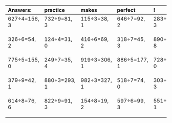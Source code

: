 | Answers: | practice | makes | perfect | ! |
| :--- | :--- | :--- | :--- | :--- |
| 627÷4=156, 3 | 732÷9=81, 3 | 115÷3=38, 1 | 646÷7=92, 2 | 283÷8=35, 3 | 
|   |   |   |   |   | 
|   |   |   |   |   | 
|   |   |   |   |   | 
| 326÷6=54, 2 | 124÷4=31, 0 | 416÷6=69, 2 | 318÷7=45, 3 | 890÷9=98, 8 | 
|   |   |   |   |   | 
|   |   |   |   |   | 
|   |   |   |   |   | 
| 775÷5=155, 0 | 249÷7=35, 4 | 919÷3=306, 1 | 886÷5=177, 1 | 728÷7=104, 0 | 
|   |   |   |   |   | 
|   |   |   |   |   | 
|   |   |   |   |   | 
| 379÷9=42, 1 | 880÷3=293, 1 | 982÷3=327, 1 | 518÷7=74, 0 | 303÷6=50, 3 | 
|   |   |   |   |   | 
|   |   |   |   |   | 
|   |   |   |   |   | 
| 614÷8=76, 6 | 822÷9=91, 3 | 154÷8=19, 2 | 597÷6=99, 3 | 551÷5=110, 1 | 
|   |   |   |   |   | 
|   |   |   |   |   | 
|   |   |   |   |   | 
